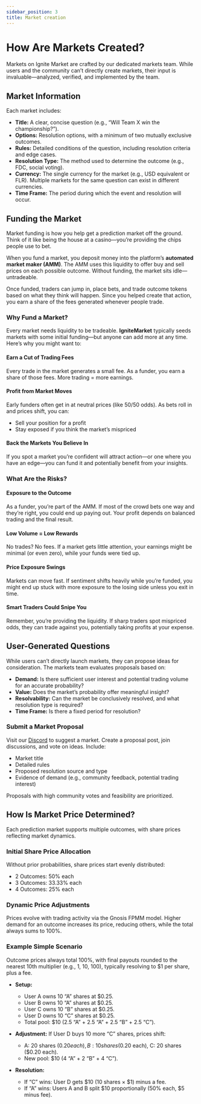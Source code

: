 ```yaml
---
sidebar_position: 3
title: Market creation
---
```


# How Are Markets Created?

Markets on Ignite Market are crafted by our dedicated markets team. While users and the community can’t directly create markets, their input is invaluable—analyzed, verified, and implemented by the team.

## Market Information

Each market includes:
- **Title:** A clear, concise question (e.g., “Will Team X win the championship?”).
- **Options:** Resolution options, with a minimum of two mutually exclusive outcomes.
- **Rules:** Detailed conditions of the question, including resolution criteria and edge cases.
- **Resolution Type:** The method used to determine the outcome (e.g., FDC, social voting).
- **Currency:** The single currency for the market (e.g., USD equivalent or FLR). Multiple markets for the same question can exist in different currencies.
- **Time Frame:** The period during which the event and resolution will occur.

## Funding the Market

Market funding is how you help get a prediction market off the ground. Think of it like being the house at a casino—you’re providing the chips people use to bet.

When you fund a market, you deposit money into the platform’s **automated market maker (AMM)**. The AMM uses this liquidity to offer buy and sell prices on each possible outcome. Without funding, the market sits idle—untradeable.

Once funded, traders can jump in, place bets, and trade outcome tokens based on what they think will happen. Since you helped create that action, you earn a share of the fees generated whenever people trade.

### Why Fund a Market?

Every market needs liquidity to be tradeable. **IgniteMarket** typically seeds markets with some initial funding—but anyone can add more at any time. Here’s why you might want to:

#### Earn a Cut of Trading Fees
Every trade in the market generates a small fee. As a funder, you earn a share of those fees. More trading = more earnings.

#### Profit from Market Moves
Early funders often get in at neutral prices (like 50/50 odds). As bets roll in and prices shift, you can:
- Sell your position for a profit
- Stay exposed if you think the market’s mispriced

#### Back the Markets You Believe In
If you spot a market you’re confident will attract action—or one where you have an edge—you can fund it and potentially benefit from your insights.

### What Are the Risks?

#### Exposure to the Outcome
As a funder, you’re part of the AMM. If most of the crowd bets one way and they’re right, you could end up paying out. Your profit depends on balanced trading and the final result.

#### Low Volume = Low Rewards
No trades? No fees. If a market gets little attention, your earnings might be minimal (or even zero), while your funds were tied up.

#### Price Exposure Swings
Markets can move fast. If sentiment shifts heavily while you’re funded, you might end up stuck with more exposure to the losing side unless you exit in time.

#### Smart Traders Could Snipe You
Remember, you’re providing the liquidity. If sharp traders spot mispriced odds, they can trade against you, potentially taking profits at your expense.


## User-Generated Questions

While users can’t directly launch markets, they can propose ideas for consideration. The markets team evaluates proposals based on:
- **Demand:** Is there sufficient user interest and potential trading volume for an accurate probability?
- **Value:** Does the market’s probability offer meaningful insight?
- **Resolvability:** Can the market be conclusively resolved, and what resolution type is required?
- **Time Frame:** Is there a fixed period for resolution?

### Submit a Market Proposal

Visit our [Discord](https://discord.com/) to suggest a market. Create a proposal post, join discussions, and vote on ideas. Include:
- Market title
- Detailed rules
- Proposed resolution source and type
- Evidence of demand (e.g., community feedback, potential trading interest)

Proposals with high community votes and feasibility are prioritized.

## How Is Market Price Determined?
Each prediction market supports multiple outcomes, with share prices reflecting market dynamics.

### Initial Share Price Allocation

Without prior probabilities, share prices start evenly distributed:
- 2 Outcomes: 50% each
- 3 Outcomes: 33.33% each
- 4 Outcomes: 25% each

### Dynamic Price Adjustments

Prices evolve with trading activity via the Gnosis FPMM model. Higher demand for an outcome increases its price, reducing others, while the total always sums to 100%.

### Example Simple Scenario

Outcome prices always total 100%, with final payouts rounded to the nearest 10th multiplier (e.g., 1, 10, 100), typically resolving to $1 per share, plus a fee.

- **Setup:** 
  - User A owns 10 “A” shares at $0.25.
  - User B owns 10 “A” shares at $0.25.
  - User C owns 10 “B” shares at $0.25.
  - User D owns 10 “C” shares at $0.25.
  - Total pool: $10 (2.5 “A” + 2.5 “A” + 2.5 “B” + 2.5 “C”).

- **Adjustment:** 
    If User D buys 10 more “C” shares, prices shift:
  - A: 20 shares ($0.20 each), B: 10 shares ($0.20 each), C: 20 shares ($0.20 each).
  - New pool: $10 (4 “A” + 2 “B” + 4 “C”).

- **Resolution:**
  - If “C” wins: User D gets $10 (10 shares × $1) minus a fee.
  - If “A” wins: Users A and B split $10 proportionally (50% each, $5 minus fee).